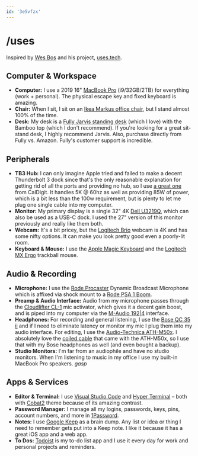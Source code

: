 ```yaml
---
id: '3e5vfzx'
---
```


# /uses

Inspired by [Wes Bos](https://wesbos.com/) and his project, [uses.tech](https://uses.tech).

## Computer & Workspace

- **Computer:** I use a 2019 16" [MacBook Pro](https://www.apple.com/shop/buy-mac/macbook-pro/16-inch-space-gray-2.3ghz-8-core-processor-1tb#) (i9/32GB/2TB) for everything (work + personal). The physical escape key and fixed keyboard is amazing.
- **Chair:** When I sit, I sit on an [Ikea Markus office chair](https://www.ikea.com/us/en/p/markus-office-chair-vissle-dark-gray-90289172/), but I stand almost 100% of the time.
- **Desk:** My desk is a [Fully Jarvis standing desk](https://www.fully.com/jarvis-frame-only.html) (which I love) with the Bamboo top (which I don't recommend). If you're looking for a great sit-stand desk, I highly recommend Jarvis. Also, purchase directly from Fully vs. Amazon. Fully's customer support is incredible.

## Peripherals

- **TB3 Hub:** I can only imagine Apple tried and failed to make a decent Thunderbolt 3 dock since that's the only reasonable explanation for getting rid of all the ports and providing no hub, so I use [a great one](https://amzn.to/3cVrQYf) from CalDigit. It handles 5K @ 60hz as well as providing 85W of power, which is a bit less than the 100w requirement, but is plenty to let me plug one single cable into my computer.
- **Monitor:** My primary display is a single 32" 4K [Dell U3219Q](https://amzn.to/3aJTo0Y), which can also be used as a USB-C dock. I used the 27" version of this monitor previously and really like them both.
- **Webcam:** It's a bit pricey, but the [Logitech Brio](https://amzn.to/2W4drlG) webcam is 4K and has some nifty options. It can make you look pretty good even a poorly-lit room.
- **Keyboard & Mouse:** I use the [Apple Magic Keyboard](https://amzn.to/2VHSYEc) and the [Logitech MX Ergo](https://amzn.to/2W1vsB3) trackball mouse.

## Audio & Recording

- **Microphone:** I use the [Rode Procaster](https://amzn.to/3cWOI9L) Dynamic Broadcast Microphone which is affixed via shock mount to a [Rode PSA 1 Boom](https://amzn.to/3aJCWht).
- **Preamp & Audio Interface:** Audio from my microphone passes through the [Cloudlifter CL-1](https://amzn.to/3eXFc7W) mic activator, which gives it a decent gain boost, and is piped into my computer via the [M-Audio 192|4](https://amzn.to/2KJBjFH) interface.
- **Headphones:** For recording and general listening, I use the [Bose QC 35 ii](https://amzn.to/3cRzx1n) and if I need to eliminate latency or monitor my mic I plug them into my audio interface. For editing, I use the [Audio-Technica ATH-M50x](https://amzn.to/2W2G2HR). I absolutely love the [coiled cable](https://amzn.to/35eGlDF) that came with the ATH-M50x, so I use that with my Bose headphones as well (and even bought a backup).
- **Studio Monitors:** I'm far from an audiophile and have no studio monitors. When I'm listening to music in my office I use my built-in MacBook Pro speakers. _gasp_

## Apps & Services

- **Editor & Terminal:** I use [Visual Studio Code](https://code.visualstudio.com/) and [Hyper Terminal](https://hyper.is/) – both with [Cobat2](https://github.com/wesbos/cobalt2-vscode) theme because of its amazing contrast.
- **Password Manager:** I manage all my logins, passwords, keys, pins, account numbers, and more in [1Password](https://1password.com/).
- **Notes:** I use [Google Keep](https://keep.google.com/) as a brain dump. Any list or idea or thing I need to remember gets put into a Keep note. I like it because it has a great iOS app and a web app.
- **To Dos:** [Todoist](https://todoist.com/) is my to-do list app and I use it every day for work and personal projects and reminders.

<!-- ## Tech Stack

- **Code:** This site is built on [Vue.js](https://vuejs.org/) using the static site generator, [Gridsome](https://gridsome.org/), with content served from markdown files.
- **Hosting:** I use and love and recommend [Netlify](https://www.netlify.com/).
- **Domain:** I buy my domains on [Google Domains](https://domains.google.com/) and then transfer them to [Cloudflare](https://www.cloudflare.com/) to renew them at cost. I also use Cloudflare DNS. -->
